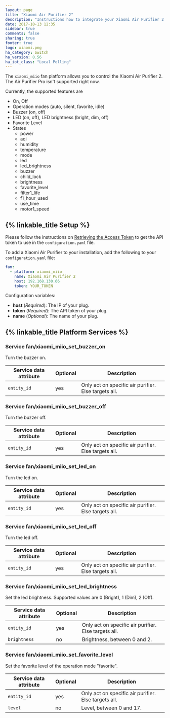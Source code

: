 ```yaml
---
layout: page
title: "Xiaomi Air Purifier 2"
description: "Instructions how to integrate your Xiaomi Air Purifier 2 within Home Assistant."
date: 2017-10-13 12:35
sidebar: true
comments: false
sharing: true
footer: true
logo: xiaomi.png
ha_category: Switch
ha_version: 0.56
ha_iot_class: "Local Polling"
---
```


The `xiaomi_miio` fan platform allows you to control the Xiaomi Air Purifier 2. The Air Purifier Pro isn't supported right now.

Currently, the supported features are

* On, Off
* Operation modes (auto, silent, favorite, idle)
* Buzzer (on, off)
* LED (on, off), LED brightness (bright, dim, off)
* Favorite Level
* States
  - power
  - aqi
  - humidity
  - temperature
  - mode
  - led
  - led_brightness
  - buzzer
  - child_lock
  - brightness
  - favorite_level
  - filter1_life
  - f1_hour_used
  - use_time
  - motor1_speed

## {% linkable_title Setup %}

Please follow the instructions on [Retrieving the Access Token](/components/vacuum.xiaomi_miio/#retrieving-the-access-token) to get the API token to use in the `configuration.yaml` file.

To add a Xiaomi Air Purifier to your installation, add the following to your `configuration.yaml` file:

```yaml
fan:
  - platform: xiaomi_miio
    name: Xiaomi Air Purifier 2
    host: 192.168.130.66
    token: YOUR_TOKEN
```

Configuration variables:
- **host** (*Required*): The IP of your plug.
- **token** (*Required*): The API token of your plug.
- **name** (*Optional*): The name of your plug.

## {% linkable_title Platform Services %}

### Service fan/xiaomi_miio_set_buzzer_on

Turn the buzzer on.

| Service data attribute    | Optional | Description                                           |
|---------------------------|----------|-------------------------------------------------------|
| `entity_id`               |      yes | Only act on specific air purifier. Else targets all.  |

### Service fan/xiaomi_miio_set_buzzer_off

Turn the buzzer off.

| Service data attribute    | Optional | Description                                           |
|---------------------------|----------|-------------------------------------------------------|
| `entity_id`               |      yes | Only act on specific air purifier. Else targets all.  |

### Service fan/xiaomi_miio_set_led_on

Turn the led on.

| Service data attribute    | Optional | Description                                           |
|---------------------------|----------|-------------------------------------------------------|
| `entity_id`               |      yes | Only act on specific air purifier. Else targets all.  |

### Service fan/xiaomi_miio_set_led_off

Turn the led off.

| Service data attribute    | Optional | Description                                           |
|---------------------------|----------|-------------------------------------------------------|
| `entity_id`               |      yes | Only act on specific air purifier. Else targets all.  |

### Service fan/xiaomi_miio_set_led_brightness

Set the led brightness. Supported values are 0 (Bright), 1 (Dim), 2 (Off).

| Service data attribute    | Optional | Description                                           |
|---------------------------|----------|-------------------------------------------------------|
| `entity_id`               |      yes | Only act on specific air purifier. Else targets all.  |
| `brightness`              |       no | Brightness, between 0 and 2.                          |

### Service fan/xiaomi_miio_set_favorite_level

Set the favorite level of the operation mode "favorite".

| Service data attribute    | Optional | Description                                           |
|---------------------------|----------|-------------------------------------------------------|
| `entity_id`               |      yes | Only act on specific air purifier. Else targets all.  |
| `level`                   |       no |  Level, between 0 and 17.                             |
